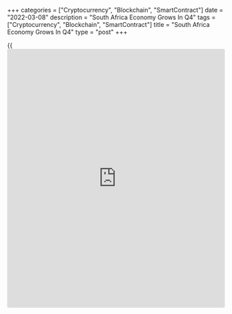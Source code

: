 +++
categories = ["Cryptocurrency", "Blockchain", "SmartContract"]
date = "2022-03-08"
description = "South Africa Economy Grows In Q4"
tags = ["Cryptocurrency", "Blockchain", "SmartContract"]
title = "South Africa Economy Grows In Q4"
type = "post"
+++

{{<iframe id="large-banner" src="https://www.bounty.group/#slide=19.0" width="100%" height="600" scrolling="no" style="border: 0px solid rgb(216, 221, 230); border-radius: 3px;">}}

South Africa's [economy][1] expanded in the final three months of 2021,
after contracting in the previous quarter, preliminary data from
Statistics South Africa showed Tuesday.

Gross domestic product grew 1.2 percent quarter-on-quarter after a 1.7
percent slump in the previous three months.

Household consumption expenditure increased 2.8 percent and state
spending edged up 0.1 percent. Gross fixed capital formation rose 1.9
percent, while changes in inventories deducted 0.7 percent from total
growth. Exports grew 8.5 percent and imports increased 8.9 percent.

The real GDP increased 4.9 percent in 2021 versus a 6.4 percent fall in
the previous year. Growth was primarily led by higher economic activity
in finance, which contributed 0.9 of a percentage point based on growth
of 3.7 percent.  
  
On a year-on-year basis, GDP rose 1.7 percent in the fourth quarter
after a 2.9 percent growth in the previous three months.

For comments and feedback [contact](https://www.playgroundfx.com/contact/): editorial@rtt[news](https://www.letsplayfx.com/blog/forex-news-website/).com

[Economic News][1]

 **What parts of the world are seeing the best (and worst) economic
performances lately? Click[here][2] to check out our [Econ Scorecard][2]
and find out! See up-to-the-moment [ranking](https://www.playgroundfx.com/blog/crypto-exchange-ranking/)s for the best and worst
performers in [GDP][3], [unemployment rate][4], [inflation][2] and much
more.**

   1. www.rtt[news](https://www.letsplayfx.com/blog/forex-news-website/).com/Content/EconomicNews.aspx
   2. www.rtt[news](https://www.letsplayfx.com/blog/forex-news-website/).com/economic-scorecard/world-rank/CPI/highest-performance.aspx
   3. www.rtt[news](https://www.letsplayfx.com/blog/forex-news-website/).com/economic-scorecard/world-rank/GDP/highest-performance.aspx
   4. www.rtt[news](https://www.letsplayfx.com/blog/forex-news-website/).com/economic-scorecard/world-rank/unemployment-rate/lowest-performance.aspx